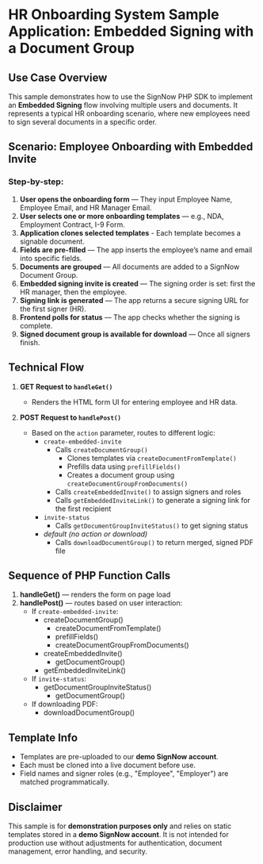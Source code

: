 # HR Onboarding System Sample Application: Embedded Signing with a Document Group

## Use Case Overview

This sample demonstrates how to use the SignNow PHP SDK to implement an **Embedded Signing** flow involving multiple users and documents. It represents a typical HR onboarding scenario, where new employees need to sign several documents in a specific order.

## Scenario: Employee Onboarding with Embedded Invite

### Step-by-step:
1. **User opens the onboarding form** — They input Employee Name, Employee Email, and HR Manager Email.
2. **User selects one or more onboarding templates** — e.g., NDA, Employment Contract, I-9 Form.
3. **Application clones selected templates** - Each template becomes a signable document.
4. **Fields are pre-filled** — The app inserts the employee’s name and email into specific fields.
5. **Documents are grouped** — All documents are added to a SignNow Document Group.
6. **Embedded signing invite is created** — The signing order is set: first the HR manager, then the employee.
7. **Signing link is generated** — The app returns a secure signing URL for the first signer (HR).
8. **Frontend polls for status** — The app checks whether the signing is complete.
9. **Signed document group is available for download** — Once all signers finish.

## Technical Flow

1. **GET Request to `handleGet()`**
    - Renders the HTML form UI for entering employee and HR data.

2. **POST Request to `handlePost()`**
    - Based on the `action` parameter, routes to different logic:
        - `create-embedded-invite`
            - Calls `createDocumentGroup()`
                - Clones templates via `createDocumentFromTemplate()`
                - Prefills data using `prefillFields()`
                - Creates a document group using `createDocumentGroupFromDocuments()`
            - Calls `createEmbeddedInvite()` to assign signers and roles
            - Calls `getEmbeddedInviteLink()` to generate a signing link for the first recipient
        - `invite-status`
            - Calls `getDocumentGroupInviteStatus()` to get signing status
        - _default (no action or download)_
            - Calls `downloadDocumentGroup()` to return merged, signed PDF file

## Sequence of PHP Function Calls

1. **handleGet()** — renders the form on page load
2. **handlePost()** — routes based on user interaction:
    - If `create-embedded-invite`:
        - createDocumentGroup()
            - createDocumentFromTemplate()
            - prefillFields()
            - createDocumentGroupFromDocuments()
        - createEmbeddedInvite()
            - getDocumentGroup()
        - getEmbeddedInviteLink()
    - If `invite-status`:
        - getDocumentGroupInviteStatus()
            - getDocumentGroup()
    - If downloading PDF:
        - downloadDocumentGroup()

## Template Info
- Templates are pre-uploaded to our **demo SignNow account**.
- Each must be cloned into a live document before use.
- Field names and signer roles (e.g., "Employee", "Employer") are matched programmatically.

## Disclaimer
This sample is for **demonstration purposes only** and relies on static templates stored in a **demo SignNow account**. It is not intended for production use without adjustments for authentication, document management, error handling, and security.


